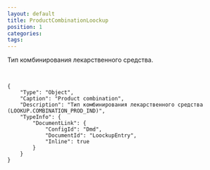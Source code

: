 ```yaml
---
layout: default
title: ProductCombinationLoockup
position: 1
categories: 
tags: 
---
```


Тип комбинирования лекарственного средства.

 

```
{
	"Type": "Object",
	"Caption": "Product combination",
	"Description": "Тип комбинирования лекарственного средства (LOOKUP.COMBINATION_PROD_IND)",
	"TypeInfo": {
		"DocumentLink": {
			"ConfigId": "Dmd",
			"DocumentId": "LoockupEntry",
			"Inline": true
		}
	}
}
```

 

 

